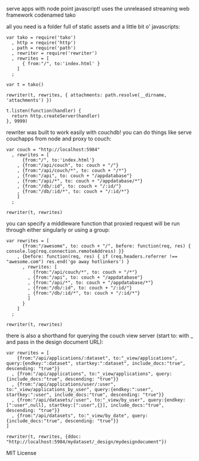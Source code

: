 serve apps with node point javascript! uses the unreleased streaming web framework codenamed tako

all you need is a folder full of static assets and a little bit o' javascripts:

    var tako = require('tako')
      , http = require('http')
      , path = require('path')
      , rewriter = require('rewriter')
      , rewrites = [ 
          { from:"/", to:'index.html' }
        ]
      ;
   
    var t = tako()
    
    rewriter(t, rewrites, { attachments: path.resolve(__dirname, 'attachments') })
    
    t.listen(function(handler) {
      return http.createServer(handler)
    }, 9999)

rewriter was built to work easily with couchdb! you can do things like serve couchapps from node and proxy to couch:

    var couch = "http://localhost:5984"
      , rewrites = [ 
          {from:"/", to:'index.html'}
        , {from:"/api/couch", to: couch + "/"}
        , {from:"/api/couch/*", to: couch + "/*"}
        , {from:"/api", to: couch + "/appdatabase"}
        , {from:"/api/*", to: couch + "/appdatabase/*"}
        , {from:"/db/:id", to: couch + "/:id/"}
        , {from:"/db/:id/*", to: couch + "/:id/*"}
        ]
      ;
      
    rewriter(t, rewrites)
    
you can specify a middleware function that proxied request will be run through either singularly or using a group:

    var rewrites = [ 
          {from:"/awesome", to: couch + "/", before: function(req, res) { console.log(req.connection.remoteAddress) }}
        , {before: function(req, res) { if (req.headers.referrer !== "awesome.com") res.end('go away hotlinkers') }
          , rewrites: [
              {from:"/api/couch/*", to: couch + "/*"}
            , {from:"/api", to: couch + "/appdatabase"}
            , {from:"/api/*", to: couch + "/appdatabase/*"}
            , {from:"/db/:id", to: couch + "/:id/"}
            , {from:"/db/:id/*", to: couch + "/:id/*"}
            ]
          }
        ]
      ;

    rewriter(t, rewrites)

there is also a shorthand for querying the couch view server (start to: with _ and pass in the design document URL):

    var rewrites = [ 
        {from:"/api/applications/:dataset", to:"_view/applications", query:{endkey:":dataset", startkey:":dataset", include_docs:"true", descending: "true"}}
      , {from:"/api/applications", to:"_view/applications", query:{include_docs:"true", descending: "true"}}
      , {from:"/api/applications/user/:user", to:"_view/applications_by_user", query:{endkey:":user", startkey:":user", include_docs:"true", descending: "true"}}
      , {from:"/api/datasets/:user", to:"_view/by_user", query:{endkey: [":user",null], startkey:[":user",{}], include_docs:"true", descending: "true"}}
      , {from:"/api/datasets", to:"_view/by_date", query:{include_docs:"true", descending: "true"}}
    ]
    
    rewriter(t, rewrites, {ddoc: "http://localhost:5984/mydataset/_design/mydesigndocument"})

MIT License